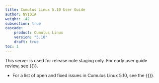 ```yaml
---
title: Cumulus Linux 5.10 User Guide
author: NVIDIA
weight: -42
subsection: true
cascade:
    product: Cumulus Linux
    version: "5.10"
    draft: true
toc: 1
---
```

This server is used for release note staging only. For early user guide review, see {{<exlink url="https://ania-stage.dao6mistqkn0c.amplifyapp.com/networking-ethernet-software/cumulus-linux-510/Whats-New/" text="ania-stage">}}.

- For a list of open and fixed issues in Cumulus Linux 5.10, see the {{<link title="Cumulus Linux 5.10 Release Notes" text="Cumulus Linux 5.10 Release Notes">}}.

